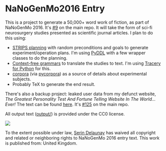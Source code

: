 # NaNoGenMo2016 Entry

This is a project to generate a 50,000+ word work of fiction, as part of NaNoGenMo 2016.
It's [#9](https://github.com/NaNoGenMo/2016/issues/9) on the main repo.
It will take the form of sci-fi neurosurgery studies presented as scientific journal articles.
I plan to do this using:
* [STRIPS planning](https://en.wikipedia.org/wiki/STRIPS) with random preconditions and goals to generate experiment/operation plans.
I'm using [PyDDL](https://github.com/garydoranjr/pyddl) with a few wrapper classes to do the planning.
* [Context-free grammars](https://en.wikipedia.org/wiki/Context-free_grammar) to translate the studies to text. I'm using [Tracery for Python](https://github.com/aparrish/pytracery) for this.
* [corpora](https://github.com/dariusk/corpora) (via [pycorpora](https://github.com/aparrish/pycorpora)) as a source of details about experimental subjects.
* Probably TeX to generate the end result.

There's also a backup project: leaked user data from my defunct website, *The Greatest Personality Test And Fortune Telling Website In The World... Ever!*
The text can be found [here](https://github.com/serin-delaunay/NaNoGenMo2016/blob/master/output/data_leak_v1.md).
It's [#125](https://github.com/NaNoGenMo/2016/issues/125) on the main repo.

All output text ([output/](https://github.com/serin-delaunay/NaNoGenMo2016/blob/master/output)) is provided under the CC0 license.

<a href="http://creativecommons.org/publicdomain/zero/1.0/"><img src="http://i.creativecommons.org/p/zero/1.0/88x31.png"></a>

To the extent possible under law, [Serin Delaunay](https://github.com/serin-delaunay/NaNoGenMo2016) has waived all copyright and related or neighboring rights to NaNoGenMo 2016 entry text. This work is published from: United Kingdom.
